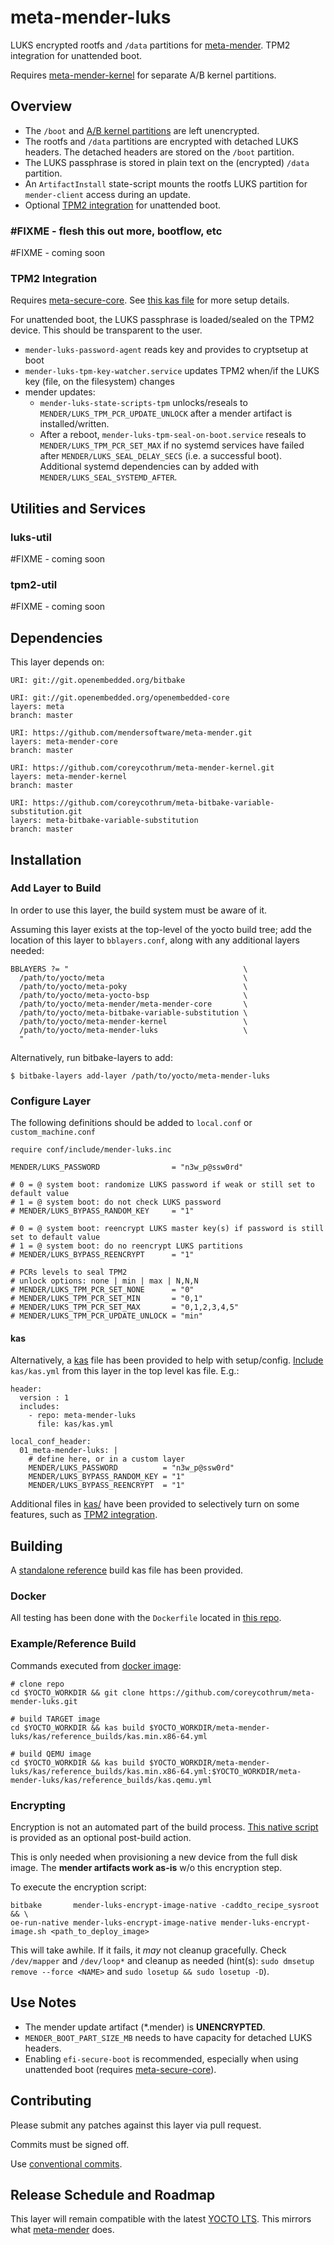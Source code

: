 # meta-mender-luks
LUKS encrypted rootfs and ``/data`` partitions for [meta-mender](https://github.com/mendersoftware/meta-mender). TPM2 integration for unattended boot.

Requires [meta-mender-kernel](https://github.com/coreycothrum/meta-mender-kernel) for separate A/B kernel partitions.

## Overview
* The ``/boot`` and [A/B kernel partitions](https://github.com/coreycothrum/meta-mender-kernel) are left unencrypted.
* The rootfs and ``/data`` partitions are encrypted with detached LUKS headers. The detached headers are stored on the ``/boot`` partition.
* The LUKS passphrase is stored in plain text on the (encrypted) ``/data`` partition.
* An ``ArtifactInstall`` state-script mounts the rootfs LUKS partition for ``mender-client`` access during an update.
* Optional [TPM2 integration](#tpm2-integration) for unattended boot.

### #FIXME - flesh this out more, bootflow, etc
\#FIXME - coming soon

### TPM2 Integration
Requires [meta-secure-core](https://github.com/jiazhang0/meta-secure-core). See [this kas file](kas/kas.tpm2.yml) for more setup details.

For unattended boot, the LUKS passphrase is loaded/sealed on the TPM2 device. This should be transparent to the user.
* ``mender-luks-password-agent`` reads key and provides to cryptsetup at boot
* ``mender-luks-tpm-key-watcher.service`` updates TPM2 when/if the LUKS key (file, on the filesystem) changes
* mender updates:
  * ``mender-luks-state-scripts-tpm`` unlocks/reseals to ``MENDER/LUKS_TPM_PCR_UPDATE_UNLOCK`` after a mender artifact is installed/written.
  * After a reboot, ``mender-luks-tpm-seal-on-boot.service`` reseals to ``MENDER/LUKS_TPM_PCR_SET_MAX`` if no systemd services have failed after ``MENDER/LUKS_SEAL_DELAY_SECS`` (i.e. a successful boot).
    Additional systemd dependencies can by added with ```MENDER/LUKS_SEAL_SYSTEMD_AFTER```.

## Utilities and Services
### luks-util
\#FIXME - coming soon

### tpm2-util
\#FIXME - coming soon

## Dependencies
This layer depends on:

    URI: git://git.openembedded.org/bitbake

    URI: git://git.openembedded.org/openembedded-core
    layers: meta
    branch: master

    URI: https://github.com/mendersoftware/meta-mender.git
    layers: meta-mender-core
    branch: master

    URI: https://github.com/coreycothrum/meta-mender-kernel.git
    layers: meta-mender-kernel
    branch: master

    URI: https://github.com/coreycothrum/meta-bitbake-variable-substitution.git
    layers: meta-bitbake-variable-substitution
    branch: master

## Installation
### Add Layer to Build
In order to use this layer, the build system must be aware of it.

Assuming this layer exists at the top-level of the yocto build tree; add the location of this layer to ``bblayers.conf``, along with any additional layers needed:

    BBLAYERS ?= "                                       \
      /path/to/yocto/meta                               \
      /path/to/yocto/meta-poky                          \
      /path/to/yocto/meta-yocto-bsp                     \
      /path/to/yocto/meta-mender/meta-mender-core       \
      /path/to/yocto/meta-bitbake-variable-substitution \
      /path/to/yocto/meta-mender-kernel                 \
      /path/to/yocto/meta-mender-luks                   \
      "

Alternatively, run bitbake-layers to add:

    $ bitbake-layers add-layer /path/to/yocto/meta-mender-luks

### Configure Layer
The following definitions should be added to ``local.conf`` or ``custom_machine.conf``

    require conf/include/mender-luks.inc

    MENDER/LUKS_PASSWORD                = "n3w_p@ssw0rd"

    # 0 = @ system boot: randomize LUKS password if weak or still set to default value
    # 1 = @ system boot: do not check LUKS password
    # MENDER/LUKS_BYPASS_RANDOM_KEY     = "1"

    # 0 = @ system boot: reencrypt LUKS master key(s) if password is still set to default value
    # 1 = @ system boot: do no reencrypt LUKS partitions
    # MENDER/LUKS_BYPASS_REENCRYPT      = "1"

    # PCRs levels to seal TPM2
    # unlock options: none | min | max | N,N,N
    # MENDER/LUKS_TPM_PCR_SET_NONE      = "0"
    # MENDER/LUKS_TPM_PCR_SET_MIN       = "0,1"
    # MENDER/LUKS_TPM_PCR_SET_MAX       = "0,1,2,3,4,5"
    # MENDER/LUKS_TPM_PCR_UPDATE_UNLOCK = "min"

#### kas
Alternatively, a [kas](https://github.com/siemens/kas) file has been provided to help with setup/config. [Include](https://kas.readthedocs.io/en/latest/userguide.html#including-configuration-files-from-other-repos) `kas/kas.yml` from this layer in the top level kas file. E.g.:

    header:
      version : 1
      includes:
        - repo: meta-mender-luks
          file: kas/kas.yml

    local_conf_header:
      01_meta-mender-luks: |
        # define here, or in a custom layer
        MENDER/LUKS_PASSWORD          = "n3w_p@ssw0rd"
        MENDER/LUKS_BYPASS_RANDOM_KEY = "1"
        MENDER/LUKS_BYPASS_REENCRYPT  = "1"

Additional files in [kas/](kas/) have been provided to selectively turn on some features, such as [TPM2 integration](#tpm2-integration).

## Building
A [standalone reference](kas/reference_builds/kas.min.x86-64.yml) build kas file has been provided.

### Docker
All testing has been done with the `Dockerfile` located in [this repo](https://github.com/coreycothrum/yocto-builder-docker).

### Example/Reference Build
Commands executed from [docker image](https://github.com/coreycothrum/meta-mender-luks#docker):

    # clone repo
    cd $YOCTO_WORKDIR && git clone https://github.com/coreycothrum/meta-mender-luks.git

    # build TARGET image
    cd $YOCTO_WORKDIR && kas build $YOCTO_WORKDIR/meta-mender-luks/kas/reference_builds/kas.min.x86-64.yml

    # build QEMU image
    cd $YOCTO_WORKDIR && kas build $YOCTO_WORKDIR/meta-mender-luks/kas/reference_builds/kas.min.x86-64.yml:$YOCTO_WORKDIR/meta-mender-luks/kas/reference_builds/kas.qemu.yml

### Encrypting
Encryption is not an automated part of the build process. [This native script](recipes-core/mender-luks-encrypt-image/files/mender-luks-encrypt-image.sh) is provided as an optional post-build action.

This is only needed when provisioning a new device from the full disk image. The **mender artifacts work as-is** w/o this encryption step.

To execute the encryption script:

    bitbake       mender-luks-encrypt-image-native -caddto_recipe_sysroot       && \
    oe-run-native mender-luks-encrypt-image-native mender-luks-encrypt-image.sh <path_to_deploy_image>

This will take awhile. If it fails, it *may* not cleanup gracefully. Check `/dev/mapper` and `/dev/loop*` and cleanup as needed
(hint(s): `sudo dmsetup remove --force <NAME>` and `sudo losetup && sudo losetup -D`).

## Use Notes
* The mender update artifact (\*.mender) is **UNENCRYPTED**.
* ``MENDER_BOOT_PART_SIZE_MB`` needs to have capacity for detached LUKS headers.
* Enabling ``efi-secure-boot`` is recommended, especially when using unattended boot (requires [meta-secure-core](https://github.com/jiazhang0/meta-secure-core)).

## Contributing
Please submit any patches against this layer via pull request.

Commits must be signed off.

Use [conventional commits](https://www.conventionalcommits.org/).

## Release Schedule and Roadmap
This layer will remain compatible with the latest [YOCTO LTS](https://wiki.yoctoproject.org/wiki/Releases). This mirrors what [meta-mender](https://github.com/mendersoftware/meta-mender) does.
